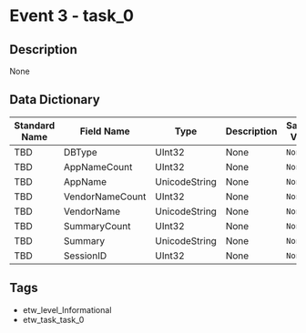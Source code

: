 # Event 3 - task_0

## Description
None

## Data Dictionary
|Standard Name|Field Name|Type|Description|Sample Value|
|---|---|---|---|---|
|TBD|DBType|UInt32|None|`None`|
|TBD|AppNameCount|UInt32|None|`None`|
|TBD|AppName|UnicodeString|None|`None`|
|TBD|VendorNameCount|UInt32|None|`None`|
|TBD|VendorName|UnicodeString|None|`None`|
|TBD|SummaryCount|UInt32|None|`None`|
|TBD|Summary|UnicodeString|None|`None`|
|TBD|SessionID|UInt32|None|`None`|

## Tags
* etw_level_Informational
* etw_task_task_0